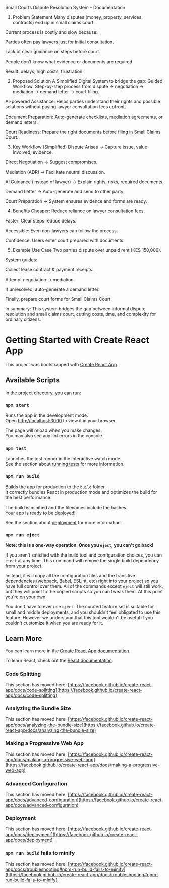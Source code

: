 Small Courts Dispute Resolution System – Documentation
1. Problem Statement
Many disputes (money, property, services, contracts) end up in small claims court.

Current process is costly and slow because:

Parties often pay lawyers just for initial consultation.

Lack of clear guidance on steps before court.

People don’t know what evidence or documents are required.

Result: delays, high costs, frustration.

2. Proposed Solution
A Simplified Digital System to bridge the gap:
Guided Workflow: Step-by-step process from dispute → negotiation → mediation → demand letter → court filing.

AI-powered Assistance: Helps parties understand their rights and possible solutions without paying lawyer consultation fees upfront.

Document Preparation: Auto-generate checklists, mediation agreements, or demand letters.

Court Readiness: Prepare the right documents before filing in Small Claims Court.

3. Key Workflow (Simplified)
Dispute Arises → Capture issue, value involved, evidence.

Direct Negotiation → Suggest compromises.

Mediation (ADR) → Facilitate neutral discussion.

AI Guidance (instead of lawyer) → Explain rights, risks, required documents.

Demand Letter → Auto-generate and send to other party.

Court Preparation → System ensures evidence and forms are ready.

4. Benefits
Cheaper: Reduce reliance on lawyer consultation fees.

Faster: Clear steps reduce delays.

Accessible: Even non-lawyers can follow the process.

Confidence: Users enter court prepared with documents.

5. Example Use Case
Two parties dispute over unpaid rent (KES 150,000).

System guides:

Collect lease contract & payment receipts.

Attempt negotiation → mediation.

If unresolved, auto-generate a demand letter.

Finally, prepare court forms for Small Claims Court.

In summary: This system bridges the gap between informal dispute resolution and small claims court, cutting costs, time, and complexity for ordinary citizens.

# Getting Started with Create React App

This project was bootstrapped with [Create React App](https://github.com/facebook/create-react-app).

## Available Scripts

In the project directory, you can run:

### `npm start`

Runs the app in the development mode.\
Open [http://localhost:3000](http://localhost:3000) to view it in your browser.

The page will reload when you make changes.\
You may also see any lint errors in the console.

### `npm test`

Launches the test runner in the interactive watch mode.\
See the section about [running tests](https://facebook.github.io/create-react-app/docs/running-tests) for more information.

### `npm run build`

Builds the app for production to the `build` folder.\
It correctly bundles React in production mode and optimizes the build for the best performance.

The build is minified and the filenames include the hashes.\
Your app is ready to be deployed!

See the section about [deployment](https://facebook.github.io/create-react-app/docs/deployment) for more information.

### `npm run eject`

**Note: this is a one-way operation. Once you `eject`, you can't go back!**

If you aren't satisfied with the build tool and configuration choices, you can `eject` at any time. This command will remove the single build dependency from your project.

Instead, it will copy all the configuration files and the transitive dependencies (webpack, Babel, ESLint, etc) right into your project so you have full control over them. All of the commands except `eject` will still work, but they will point to the copied scripts so you can tweak them. At this point you're on your own.

You don't have to ever use `eject`. The curated feature set is suitable for small and middle deployments, and you shouldn't feel obligated to use this feature. However we understand that this tool wouldn't be useful if you couldn't customize it when you are ready for it.

## Learn More

You can learn more in the [Create React App documentation](https://facebook.github.io/create-react-app/docs/getting-started).

To learn React, check out the [React documentation](https://reactjs.org/).

### Code Splitting

This section has moved here: [https://facebook.github.io/create-react-app/docs/code-splitting](https://facebook.github.io/create-react-app/docs/code-splitting)

### Analyzing the Bundle Size

This section has moved here: [https://facebook.github.io/create-react-app/docs/analyzing-the-bundle-size](https://facebook.github.io/create-react-app/docs/analyzing-the-bundle-size)

### Making a Progressive Web App

This section has moved here: [https://facebook.github.io/create-react-app/docs/making-a-progressive-web-app](https://facebook.github.io/create-react-app/docs/making-a-progressive-web-app)

### Advanced Configuration

This section has moved here: [https://facebook.github.io/create-react-app/docs/advanced-configuration](https://facebook.github.io/create-react-app/docs/advanced-configuration)

### Deployment

This section has moved here: [https://facebook.github.io/create-react-app/docs/deployment](https://facebook.github.io/create-react-app/docs/deployment)

### `npm run build` fails to minify

This section has moved here: [https://facebook.github.io/create-react-app/docs/troubleshooting#npm-run-build-fails-to-minify](https://facebook.github.io/create-react-app/docs/troubleshooting#npm-run-build-fails-to-minify)
